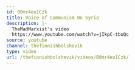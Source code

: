 ```yaml
---
id: B0mr4eu1Czk
title: Voice of Communism On Syria
description: |-
  TheMadMarxist's video
  https://www.youtube.com/watch?v=jIkpC-tbuQc
source: youtube
channel: thefinnishbolshevik
type: video
url: /thefinnishbolshevik/videos/B0mr4eu1Czk/
---
```

